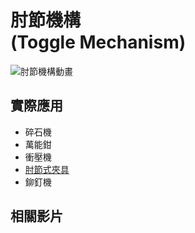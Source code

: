 # 肘節機構<br />(Toggle Mechanism)

![肘節機構動畫](/images/linkage/肘節機構動畫.gif)

## 實際應用

- 碎石機
- 萬能鉗
- 衝壓機
- [肘節式夾具](/linkage/others/examples/toggle-clamp)
- 鉚釘機

## 相關影片

<YoutubeEmbed video-id="1MmgKShth7w" />
<YoutubeEmbed video-id="FOe7o0dueI4" />
<YoutubeEmbed video-id="MpuejSlBvjM" />
<YoutubeEmbed video-id="dzcvYAQQSL4" />
<YoutubeEmbed video-id="U2-SPNLPMeE" />
<YoutubeEmbed video-id="TAPhhX3ti8s" />
